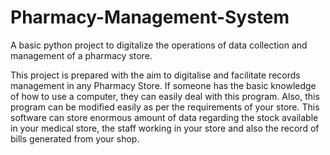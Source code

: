 # Pharmacy-Management-System
A basic python project to digitalize the operations of data collection and management of a pharmacy store.

This project is prepared with the aim to digitalise and facilitate records management in any Pharmacy Store. If someone has the basic knowledge of how to use a computer, they can easily deal with this program. Also, this program can be modified easily as per the requirements of your store. This software can store enormous amount of data regarding the stock available in your medical store, the staff working in your store and also the record of bills generated from your shop.
